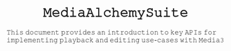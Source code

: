 <h1 align="center">𝙼𝚎𝚍𝚒𝚊𝙰𝚕𝚌𝚑𝚎𝚖𝚢𝚂𝚞𝚒𝚝𝚎</h1>

𝚃𝚑𝚒𝚜 𝚍𝚘𝚌𝚞𝚖𝚎𝚗𝚝 𝚙𝚛𝚘𝚟𝚒𝚍𝚎𝚜 𝚊𝚗 𝚒𝚗𝚝𝚛𝚘𝚍𝚞𝚌𝚝𝚒𝚘𝚗 𝚝𝚘 𝚔𝚎𝚢 𝙰𝙿𝙸𝚜 𝚏𝚘𝚛 𝚒𝚖𝚙𝚕𝚎𝚖𝚎𝚗𝚝𝚒𝚗𝚐 𝚙𝚕𝚊𝚢𝚋𝚊𝚌𝚔 𝚊𝚗𝚍 𝚎𝚍𝚒𝚝𝚒𝚗𝚐 𝚞𝚜𝚎-𝚌𝚊𝚜𝚎𝚜 𝚠𝚒𝚝𝚑 𝙼𝚎𝚍𝚒𝚊𝟹
